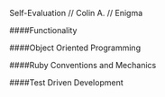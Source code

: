 Self-Evaluation // Colin A. // Enigma

####Functionality

####Object Oriented Programming

####Ruby Conventions and Mechanics

####Test Driven Development
